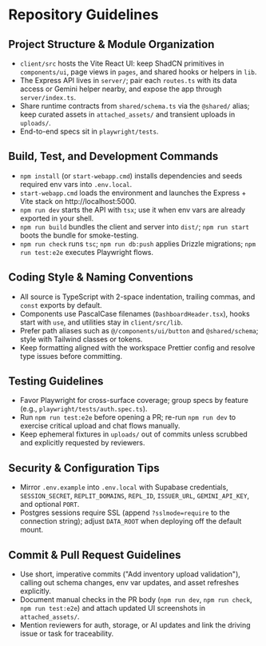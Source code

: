 # Repository Guidelines

## Project Structure & Module Organization
- `client/src` hosts the Vite React UI: keep ShadCN primitives in `components/ui`, page views in `pages`, and shared hooks or helpers in `lib`.
- The Express API lives in `server/`; pair each `routes.ts` with its data access or Gemini helper nearby, and expose the app through `server/index.ts`.
- Share runtime contracts from `shared/schema.ts` via the `@shared/` alias; keep curated assets in `attached_assets/` and transient uploads in `uploads/`.
- End-to-end specs sit in `playwright/tests`.

## Build, Test, and Development Commands
- `npm install` (or `start-webapp.cmd`) installs dependencies and seeds required env vars into `.env.local`.
- `start-webapp.cmd` loads the environment and launches the Express + Vite stack on http://localhost:5000.
- `npm run dev` starts the API with `tsx`; use it when env vars are already exported in your shell.
- `npm run build` bundles the client and server into `dist/`; `npm run start` boots the bundle for smoke-testing.
- `npm run check` runs `tsc`; `npm run db:push` applies Drizzle migrations; `npm run test:e2e` executes Playwright flows.

## Coding Style & Naming Conventions
- All source is TypeScript with 2-space indentation, trailing commas, and `const` exports by default.
- Components use PascalCase filenames (`DashboardHeader.tsx`), hooks start with `use`, and utilities stay in `client/src/lib`.
- Prefer path aliases such as `@/components/ui/button` and `@shared/schema`; style with Tailwind classes or tokens.
- Keep formatting aligned with the workspace Prettier config and resolve type issues before committing.

## Testing Guidelines
- Favor Playwright for cross-surface coverage; group specs by feature (e.g., `playwright/tests/auth.spec.ts`).
- Run `npm run test:e2e` before opening a PR; re-run `npm run dev` to exercise critical upload and chat flows manually.
- Keep ephemeral fixtures in `uploads/` out of commits unless scrubbed and explicitly requested by reviewers.

## Security & Configuration Tips
- Mirror `.env.example` into `.env.local` with Supabase credentials, `SESSION_SECRET`, `REPLIT_DOMAINS`, `REPL_ID`, `ISSUER_URL`, `GEMINI_API_KEY`, and optional `PORT`.
- Postgres sessions require SSL (append `?sslmode=require` to the connection string); adjust `DATA_ROOT` when deploying off the default mount.

## Commit & Pull Request Guidelines
- Use short, imperative commits ("Add inventory upload validation"), calling out schema changes, env var updates, and asset refreshes explicitly.
- Document manual checks in the PR body (`npm run dev`, `npm run check`, `npm run test:e2e`) and attach updated UI screenshots in `attached_assets/`.
- Mention reviewers for auth, storage, or AI updates and link the driving issue or task for traceability.
